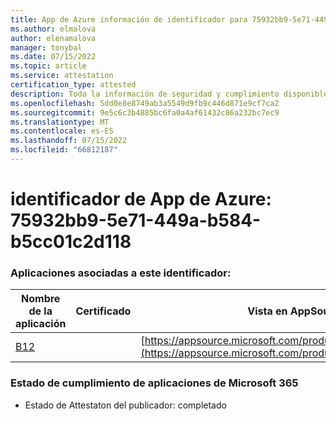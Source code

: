 ```yaml
---
title: App de Azure información de identificador para 75932bb9-5e71-449a-b584-b5cc01c2d118
ms.author: elmalova
author: elenamalova
manager: tonybal
ms.date: 07/15/2022
ms.topic: article
ms.service: attestation
certification_type: attested
description: Toda la información de seguridad y cumplimiento disponible para 75932bb9-5e71-449a-b584-b5cc01c2d118.
ms.openlocfilehash: 5dd0e8e8749ab3a5549d9fb9c446d871e9cf7ca2
ms.sourcegitcommit: 9e5c6c3b4885bc6fa0a4af61432c86a232bc7ec9
ms.translationtype: MT
ms.contentlocale: es-ES
ms.lasthandoff: 07/15/2022
ms.locfileid: "66812187"
---
```

# <a name="azure-app-id-75932bb9-5e71-449a-b584-b5cc01c2d118"></a>identificador de App de Azure: 75932bb9-5e71-449a-b584-b5cc01c2d118


### <a name="apps-associated-with-this-id"></a>Aplicaciones asociadas a este identificador:
| **Nombre de la aplicación** | **Certificado** | **Vista en AppSource** |
|--------------|---------------|-----------------------|
| [B12](../forward/WA200004073.md) |  | [https://appsource.microsoft.com/product/office/WA200004073](https://appsource.microsoft.com/product/office/WA200004073) |

### <a name="microsoft-365-app-compliance-status"></a>Estado de cumplimiento de aplicaciones de Microsoft 365
- Estado de Attestaton del publicador: completado
